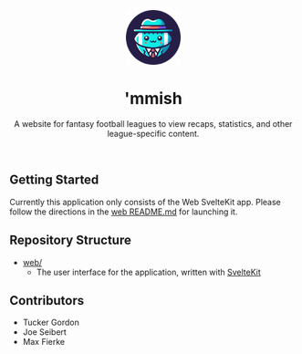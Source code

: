<p align="center">
  <img src="web/static/images/mmish.png" height="96">
  <h1 align="center">'mmish</h3>
</p>

<p align="center">
A website for fantasy football leagues to view recaps, statistics, and other league-specific content.
</p>

<br />

## Getting Started

Currently this application only consists of the Web SvelteKit app. Please follow the directions in the [web README.md](./web/README.md) for launching it.

## Repository Structure

- [web/](./web/README.md)
  - The user interface for the application, written with [SvelteKit](https://svelte.dev/)

## Contributors

- Tucker Gordon
- Joe Seibert
- Max Fierke
